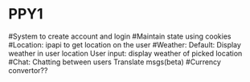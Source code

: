# PPY1
#System to create account and login
#Maintain state using cookies
#Location:
ipapi to get location on the user
#Weather:
Default: Display weather in user location
User input: display weather of picked location
#Chat:
Chatting between users
Translate msgs(beta)
#Currency convertor??

